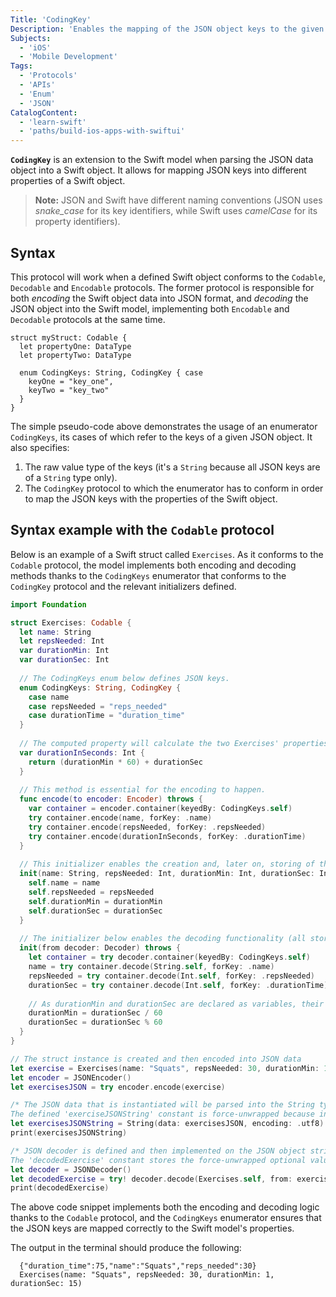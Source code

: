 ```yaml
---
Title: 'CodingKey'
Description: 'Enables the mapping of the JSON object keys to the given Swift model properties.'
Subjects:
  - 'iOS'
  - 'Mobile Development'
Tags:
  - 'Protocols'
  - 'APIs'
  - 'Enum'
  - 'JSON'
CatalogContent:
  - 'learn-swift'
  - 'paths/build-ios-apps-with-swiftui'
---
```



**`CodingKey`** is an extension to the Swift model when parsing the JSON data object into a Swift object. It allows for mapping JSON keys into different 
properties of a Swift object.

> **Note:** JSON and Swift have different naming conventions (JSON uses *snake_case* for its key identifiers, while Swift uses *camelCase* for its property identifiers).

## Syntax

This protocol will work when a defined Swift object conforms to the `Codable`, `Decodable` and `Encodable` protocols. The former protocol is responsible for both *encoding* the Swift object data into JSON format, and *decoding* the JSON object into the Swift model, implementing both `Encodable` and `Decodable` protocols at the same time.


```pseudo
struct myStruct: Codable {
  let propertyOne: DataType
  let propertyTwo: DataType

  enum CodingKeys: String, CodingKey { case 
    keyOne = "key_one", 
    keyTwo = "key_two"
  }
}
```

The simple pseudo-code above demonstrates the usage of an enumerator `CodingKeys`, its cases of which refer to the keys of a given JSON object. It also specifies:
1. The raw value type of the keys (it's a `String` because all JSON keys are of a `String` type only).
2. The `CodingKey` protocol to which the enumerator has to conform in order to map the JSON keys with the properties of the Swift object.

## Syntax example with the `Codable` protocol

Below is an example of a Swift struct called `Exercises`. As it conforms to the `Codable` protocol, the model implements both encoding and decoding methods thanks to the `CodingKeys` enumerator that conforms to the `CodingKey` protocol and the relevant initializers defined.

```swift
import Foundation

struct Exercises: Codable {
  let name: String
  let repsNeeded: Int
  var durationMin: Int
  var durationSec: Int
    
  // The CodingKeys enum below defines JSON keys.
  enum CodingKeys: String, CodingKey {
    case name
    case repsNeeded = "reps_needed"
    case durationTime = "duration_time"
  }
    
  // The computed property will calculate the two Exercises' properties and store the result into the "duration_time" JSON key later.
  var durationInSeconds: Int {
    return (durationMin * 60) + durationSec
  }
    
  // This method is essential for the encoding to happen.
  func encode(to encoder: Encoder) throws {
    var container = encoder.container(keyedBy: CodingKeys.self)
    try container.encode(name, forKey: .name)
    try container.encode(repsNeeded, forKey: .repsNeeded)
    try container.encode(durationInSeconds, forKey: .durationTime)
  }
    
  // This initializer enables the creation and, later on, storing of the given struct's instance.
  init(name: String, repsNeeded: Int, durationMin: Int, durationSec: Int) {
    self.name = name
    self.repsNeeded = repsNeeded
    self.durationMin = durationMin
    self.durationSec = durationSec
  }
    
  // The initializer below enables the decoding functionality (all stored properties should be initialized).
  init(from decoder: Decoder) throws {
    let container = try decoder.container(keyedBy: CodingKeys.self)
    name = try container.decode(String.self, forKey: .name)
    repsNeeded = try container.decode(Int.self, forKey: .repsNeeded)
    durationSec = try container.decode(Int.self, forKey: .durationTime)
      
    // As durationMin and durationSec are declared as variables, their values will remain different upon the decoding or encoding process.
    durationMin = durationSec / 60
    durationSec = durationSec % 60
  }
}

// The struct instance is created and then encoded into JSON data
let exercise = Exercises(name: "Squats", repsNeeded: 30, durationMin: 1, durationSec: 15)
let encoder = JSONEncoder()
let exercisesJSON = try encoder.encode(exercise)

/* The JSON data that is instantiated will be parsed into the String type.
The defined 'exerciseJSONString' constant is force-unwrapped because in this example, its value indeed exists and is valid) */
let exercisesJSONString = String(data: exercisesJSON, encoding: .utf8)!
print(exercisesJSONString)

/* JSON decoder is defined and then implemented on the JSON object string.
The 'decodedExercise' constant stores the force-unwrapped optional value as the data is valid */
let decoder = JSONDecoder()
let decodedExercise = try! decoder.decode(Exercises.self, from: exercisesJSON)
print(decodedExercise)
```

The above code snippet implements both the encoding and decoding logic thanks to the `Codable` protocol, and the `CodingKeys` enumerator ensures that the JSON keys are mapped correctly to the Swift model's properties.


The output in the terminal should produce the following:

```shell
  {"duration_time":75,"name":"Squats","reps_needed":30}
  Exercises(name: "Squats", repsNeeded: 30, durationMin: 1, durationSec: 15)
```
